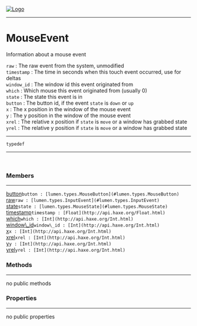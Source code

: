 
[![Logo](../../../images/logo.png)](../../../api/index.html)

---



<h1>MouseEvent</h1>

Information about a mouse event 

`raw` : The raw event from the system, unmodified   
`timestamp` : The time in seconds when this touch event occurred, use for deltas   
`window_id` : The window id this event originated from    
`which` : Which mouse this event originated from (usually 0)   
`state` : The state this event is in   
`button` : The button id, if the event `state` is `down` or `up`   
`x` : The x position in the window of the mouse event   
`y` : The y position in the window of the mouse event   
`xrel` : The relative x position if `state` is `move` or a window has grabbed state   
`yrel` : The relative y position if `state` is `move` or a window has grabbed state

---

`typedef`
<span class="meta">

</span>


---

&nbsp;
&nbsp;

<h3>Members</h3> <hr/><span class="member apipage">
            <a name="button"><a class="lift" href="#button">button</a></a><code class="signature apipage">button : [lumen.types.MouseButton](#lumen.types.MouseButton)</code><br/></span>
        <span class="small_desc_flat"></span><span class="member apipage">
            <a name="raw"><a class="lift" href="#raw">raw</a></a><code class="signature apipage">raw : [lumen.types.InputEvent](#lumen.types.InputEvent)</code><br/></span>
        <span class="small_desc_flat"></span><span class="member apipage">
            <a name="state"><a class="lift" href="#state">state</a></a><code class="signature apipage">state : [lumen.types.MouseState](#lumen.types.MouseState)</code><br/></span>
        <span class="small_desc_flat"></span><span class="member apipage">
            <a name="timestamp"><a class="lift" href="#timestamp">timestamp</a></a><code class="signature apipage">timestamp : [Float](http://api.haxe.org/Float.html)</code><br/></span>
        <span class="small_desc_flat"></span><span class="member apipage">
            <a name="which"><a class="lift" href="#which">which</a></a><code class="signature apipage">which : [Int](http://api.haxe.org/Int.html)</code><br/></span>
        <span class="small_desc_flat"></span><span class="member apipage">
            <a name="window_id"><a class="lift" href="#window_id">window\_id</a></a><code class="signature apipage">window\_id : [Int](http://api.haxe.org/Int.html)</code><br/></span>
        <span class="small_desc_flat"></span><span class="member apipage">
            <a name="x"><a class="lift" href="#x">x</a></a><code class="signature apipage">x : [Int](http://api.haxe.org/Int.html)</code><br/></span>
        <span class="small_desc_flat"></span><span class="member apipage">
            <a name="xrel"><a class="lift" href="#xrel">xrel</a></a><code class="signature apipage">xrel : [Int](http://api.haxe.org/Int.html)</code><br/></span>
        <span class="small_desc_flat"></span><span class="member apipage">
            <a name="y"><a class="lift" href="#y">y</a></a><code class="signature apipage">y : [Int](http://api.haxe.org/Int.html)</code><br/></span>
        <span class="small_desc_flat"></span><span class="member apipage">
            <a name="yrel"><a class="lift" href="#yrel">yrel</a></a><code class="signature apipage">yrel : [Int](http://api.haxe.org/Int.html)</code><br/></span>
        <span class="small_desc_flat"></span>

<h3>Methods</h3> <hr/>no public methods

<h3>Properties</h3> <hr/>no public properties

&nbsp;
&nbsp;
&nbsp;